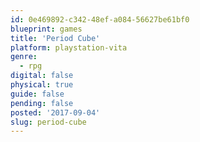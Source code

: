 ```yaml
---
id: 0e469892-c342-48ef-a084-56627be61bf0
blueprint: games
title: 'Period Cube'
platform: playstation-vita
genre:
  - rpg
digital: false
physical: true
guide: false
pending: false
posted: '2017-09-04'
slug: period-cube
---
```


